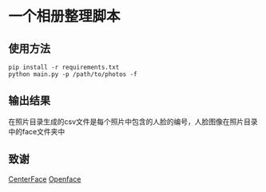 # 一个相册整理脚本

## 使用方法

```shell
pip install -r requirements.txt
python main.py -p /path/to/photos -f
```

## 输出结果

在照片目录生成的csv文件是每个照片中包含的人脸的编号，人脸图像在照片目录中的face文件夹中

## 致谢

[CenterFace](https://github.com/Star-Clouds/CenterFace)
[Openface](http://cmusatyalab.github.io/openface/)
